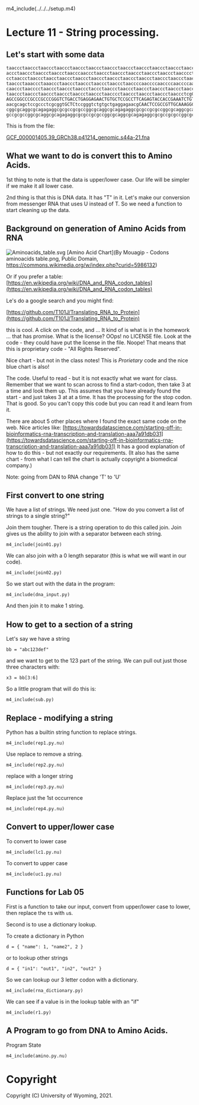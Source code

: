 
m4_include(../../../setup.m4)

# Lecture 11 - String processing.

## Let's start with some data

```
taaccctaaccctaaccctaaccctaaccctaaccctaaccctaaccctaaccctaaccctaaccctaaccctaacccta
accctaaccctaaccctaaccctaacccaaccctaaccctaaccctaaccctaaccctaaccctaacccctaaccctaac
cctaaccctaaccctaacctaaccctaaccctaaccctaaccctaaccctaaccctaaccctaaccctaacccctaaccc
taaccctaaaccctaaaccctaaccctaaccctaaccctaaccctaaccccaaccccaaccccaaccccaaccccaaccc
caaccctaacccctaaccctaaccctaaccctaccctaaccctaaccctaaccctaaccctaaccctaacccctaacccc
taaccctaaccctaaccctaaccctaaccctaaccctaacccctaaccctaaccctaaccctaaccctcgCGGTACCCTC
AGCCGGCCCGCCCGCCCGGGTCTGACCTGAGGAGAACTGTGCTCCGCCTTCAGAGTACCACCGAAATCTGTGCAGAGGAc
aacgcagctccgccctcgcggtGCTCtccgggtctgtgctgaggagaacgCAACTCCGCCGTTGCAAAGGCGcgccgcgc
cggcgcaggcgcagagaggcgcgccgcgccggcgcaggcgcagagaggcgcgccgcgccggcgcaggcgcagagaggcgc
gccgcgccggcgcaggcgcagagaggcgcgccgcgccggcgcaggcgcagagaggcgcgccgcgccggcgcaggcgcaga
```

This is from the file:

[GCF_000001405.39_GRCh38.p41214_genomic.s44a-21.fna](http://uw-s20-2015.s3.amazonaws.com/GCF_000001405.39_GRCh38.p41214_genomic.s44a-21.fna)

## What we want to do is convert this to Amino Acids.

1st thing to note is that the data is upper/lower case.  Our life will be simpler if we make it all lower case.

2nd thing is that this is DNA data.  It has "T" in it.  Let's make our conversion from messenger RNA that uses
U instead of T.  So we need a function to start cleaning up the data.

## Background on generation of Amino Acids from RNA


![Aminoacids_table.svg](./Aminoacids_table.svg)
[Amino Acid Chart](By Mouagip - Codons aminoacids table.png, Public Domain, https://commons.wikimedia.org/w/index.php?curid=5986132)

Or if you prefer a table: [https://en.wikipedia.org/wiki/DNA_and_RNA_codon_tables](https://en.wikipedia.org/wiki/DNA_and_RNA_codon_tables)

Le's do a google search and you might find:

[https://github.com/T101J/Translating_RNA_to_Protein](https://github.com/T101J/Translating_RNA_to_Protein)

this is cool.    A click on the code, and ...
It kind of is what is in the homework ... that has promise.  What is the license?
OOps! no LICENSE file.  Look at the code - they could have put the license in the
file.  Noope!  That means that this is proprietary code - "All Rights Reserved".

Nice chart - but not in the class notes!  This is *Prorietary* code and
the nice blue chart is also!

The code.  Useful to read - but it is not exactly what we want for class.
Remember that we want to scan across to find a start-codon, then take
3 at a time and look them up.  This assumes that you have already found
the start - and just takes 3 at at a time.   It has the processing
for the stop codon.    That is good.   So you can't copy this code
but you can read it and learn from it.

There are about 5 other places where I found the exact same code on
the web.  Nice articles like: 
[https://towardsdatascience.com/starting-off-in-bioinformatics-rna-transcription-and-translation-aaa7a91db031](https://towardsdatascience.com/starting-off-in-bioinformatics-rna-transcription-and-translation-aaa7a91db031)
It has a good explanation of how to do this - but not exactly our requirements.
(It also has the same chart - from what I can tell the chart is actually copyright a biomedical company.)



Note: going from DAN to RNA change 'T' to 'U'



## First convert to one string

We have a list of strings.  We need just one.
"How do you convert a list of strings to a single string?"

Join them tougher.  There is a string operation to do this 
called join.   Join gives us the ability to join with a separator
between each string.

```
m4_include(join01.py)
```

We can also join with a 0 length separator (this is what we will
want in our code).


```
m4_include(join02.py)
```

So we start out with the data in the program:

```
m4_include(dna_input.py)
```

And then join it to make 1 string.


## How to get to a section of a string

Let's say we have a string

```
bb = "abc123def" 
```

and we want to get to the 123 part of the string.  We can pull out just
those three characters with:

```
x3 = bb[3:6]
```

So a little program that will do this is:

```
m4_include(sub.py)
```

## Replace - modifying a string

Python has a builtin string function to replace strings.

```
m4_include(rep1.py.nu)
```

Use replace to remove a string.

```
m4_include(rep2.py.nu)
```

replace with a longer string

```
m4_include(rep3.py.nu)
```

Replace just the 1st occurrence

```
m4_include(rep4.py.nu)
```

## Convert to upper/lower case

To convert to lower case

```
m4_include(lc1.py.nu)
```

To convert to upper case

```
m4_include(uc1.py.nu)
```

## Functions for Lab 05

First is a function to take our input, convert from upper/lower case to lower,
then replace the `t`s with `u`s.

Second is to use a dictionary lookup.

To create a dictionary in Python

```
d = { "name": 1, "name2", 2 }
```

or to lookup other strings

```
d = { "in1": "out1", "in2", "out2" }
```

So we can lookup our 3 letter codon with a dictionary.


```
m4_include(rna_dictionary.py)
```

We can see if a value is in the lookup table with an "if"

```
m4_include(r1.py)
```


<div class="pagebreak"></div>

## A Program to go from DNA to Amino Acids.

Program State

```
m4_include(amino.py.nu)
```



# Copyright

Copyright (C) University of Wyoming, 2021.
